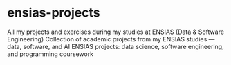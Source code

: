 # ensias-projects
All my projects and exercises during my studies at ENSIAS (Data &amp; Software Engineering) 
Collection of academic projects from my ENSIAS studies — data, software, and AI 
ENSIAS projects: data science, software engineering, and programming coursework
